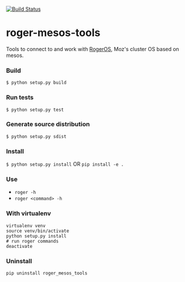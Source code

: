 [![Build Status](https://travis-ci.com/seomoz/roger-mesos-tools.svg?token=6DpHsyxZF1vHyofoTmq1&branch=master)](https://travis-ci.com/seomoz/roger-mesos-tools)

# roger-mesos-tools

Tools to connect to and work with [RogerOS](https://github.com/seomoz/roger-mesos), Moz's cluster OS based on mesos.

### Build
`$ python setup.py build`

### Run tests
`$ python setup.py test`

### Generate source distribution
`$ python setup.py sdist`

### Install
`$ python setup.py install`
OR
`pip install -e .`

### Use
* `roger -h`
* `roger <command> -h`

### With virtualenv
```
virtualenv venv
source venv/bin/activate
python setup.py install
# run roger commands
deactivate
```

### Uninstall
`pip uninstall roger_mesos_tools`
